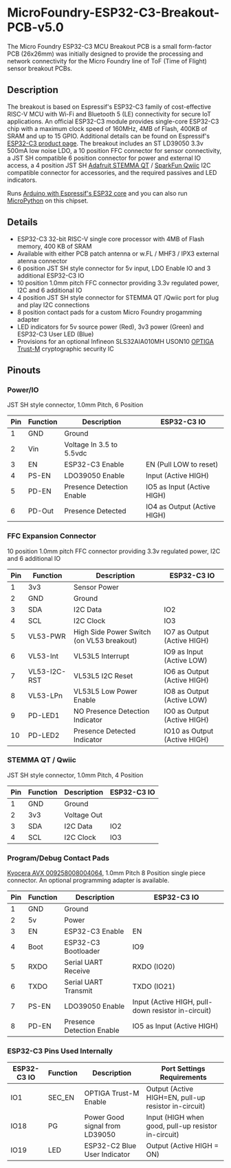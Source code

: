 # MicroFoundry-ESP32-C3-Breakout-PCB-v5.0
The Micro Foundry ESP32-C3 MCU Breakout PCB is a small form-factor PCB (26x26mm) was initially designed to provide the processing and network connectivity for the Micro Foundry line of ToF (Time of Flight) sensor breakout PCBs.

## Description
The breakout is based on Espressif's ESP32-C3 family of cost-effective RISC-V MCU with Wi-Fi and Bluetooth 5 (LE) connectivity for secure IoT applications. An official ESP32-C3 module provides single-core ESP32-C3 chip with a maximum clock speed of 160MHz, 4MB of Flash, 400KB of SRAM and up to 15 GPIO. Additional details can be found on Espressif's [ESP32-C3 product page](https://www.espressif.com/en/products/socs/esp32-c3). The breakout includes an ST LD39050 3.3v 500mA low noise LDO, a 10 position FFC connector for sensor connectivity, a JST SH compatible 6 position connector for power and external IO access, a 4 position JST SH [Adafruit STEMMA QT](https://learn.adafruit.com/introducing-adafruit-stemma-qt) / [SparkFun Qwiic](https://www.sparkfun.com/qwiic) I2C compatible connector for accessories, and the required passives and LED indicators.

Runs [Arduino with Espressif's ESP32 core](https://github.com/espressif/arduino-esp32) and you can also run [MicroPython](https://micropython.org/download/esp32c3-usb/) on this chipset.

## Details
- ESP32-C3 32-bit RISC-V single core processor with 4MB of Flash memory, 400 KB of SRAM
- Available with either PCB patch antenna or w.FL / MHF3 / IPX3 external atenna connector
- 6 position JST SH style connector for 5v input, LDO Enable IO and 3 additional ESP32-C3 IO
- 10 position 1.0mm pitch FFC connector providing 3.3v regulated power, I2C and 6 additional IO
- 4 position JST SH style connector for STEMMA QT /Qwiic port for plug and play I2C connections
- 8 position contact pads for a custom Micro Foundry progamming adapter
- LED indicators for 5v source power (Red), 3v3 power (Green) and ESP32-C3 User LED (Blue)
- Provisions for an optional Infineon SLS32AIA010MH USON10 [OPTIGA Trust-M](https://www.infineon.com/cms/en/product/security-smart-card-solutions/optiga-embedded-security-solutions/optiga-trust/optiga-trust-m-express/) cryptographic security IC

## Pinouts
### Power/IO
JST SH style connector, 1.0mm Pitch, 6 Position

| Pin | Function | Description | ESP32-C3 IO |
| --- | -------- | ----------- | ---------- |
| 1 | GND | Ground | |
| 2 | Vin | Voltage In 3.5 to 5.5vdc | |
| 3 | EN | ESP32-C3 Enable | EN (Pull LOW to reset) |
| 4 | PS-EN | LDO39050 Enable | Input (Active HIGH) |
| 5 | PD-EN | Presence Detection Enable | IO5 as Input (Active HIGH) |
| 6 | PD-Out |Presence Detected | IO4 as Output (Active HIGH) |

### FFC Expansion Connector
10 position 1.0mm pitch FFC connector providing 3.3v regulated power, I2C and 6 additional IO

| Pin | Function | Description | ESP32-C3 IO |
| --- | -------- | ----------- | ---------- |
| 1 | 3v3 | Sensor Power | |
| 2 | GND | Ground | |
| 3 | SDA | I2C Data | IO2 |
| 4 | SCL | I2C Clock | IO3 |
| 5 | VL53-PWR | High Side Power Switch (on VL53 breakout) | IO7 as Output (Active HIGH) |
| 6 | VL53-Int | VL53L5 Interrupt | IO9 as Input (Active LOW) |
| 7 | VL53-I2C-RST | VL53L5 I2C Reset | IO6 as Output (Active HIGH) |
| 8 | VL53-LPn | VL53L5 Low Power Enable | IO8 as Output (Active LOW) |
| 9 | PD-LED1 | NO Presence Detection Indicator | IO0 as Output (Active HIGH) |
| 10 | PD-LED2 | Presence Detected Indicator | IO10 as Output (Active HIGH) |

### STEMMA QT / Qwiic
JST SH style connector, 1.0mm Pitch, 4 Position

| Pin | Function | Description | ESP32-C3 IO |
| --- | -------- | ----------- | ---------- |
| 1 | GND | Ground | |
| 2 | 3v3 | Voltage Out | |
| 3 | SDA | I2C Data | IO2 |
| 4 | SCL | I2C Clock | IO3 |

### Program/Debug Contact Pads
[Kyocera AVX 009258008004064](http://datasheet.octopart.com/009258008004064-KYOCERA-AVX-datasheet-165279551.pdf), 1.0mm Pitch 8 Position single piece connector. An optional programming adapter is available.

| Pin | Function | Description | ESP32-C3 IO |
| --- | -------- | ----------- | ---------- |
| 1 | GND | Ground | |
| 2 | 5v | Power | |
| 3 | EN | ESP32-C3 Enable | EN |
| 4 | Boot | ESP32-C3 Bootloader | IO9 |
| 5 | RXDO | Serial UART Receive | RXDO (IO20) |
| 6 | TXDO | Serial UART Transmit | TXDO (IO21) |
| 7 | PS-EN | LDO39050 Enable | Input (Active HIGH, pull-down resistor in-circuit) |
| 8 | PD-EN | Presence Detection Enable | IO5 as Input (Active HIGH) |

### ESP32-C3 Pins Used Internally

| ESP32-C3 IO | Function | Description | Port Settings Requirements |
| ----------- | -------- | ----------- | -------------------------- |
| IO1 | SEC_EN | OPTIGA Trust-M Enable | Output (Active HIGH=EN, pull-up resistor in-circuit) |
| IO18 | PG | Power Good signal from LD39050 | Input (HIGH when good, pull-up resistor in-circuit) |
| IO19 | LED | ESP32-C2 Blue User Indicator | Output (Active HIGH = ON) |

